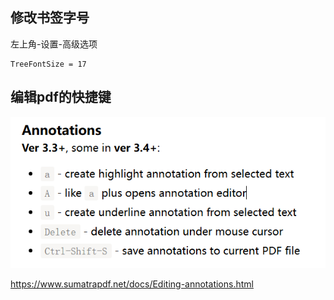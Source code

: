 ## 修改书签字号

左上角-设置-高级选项

```
TreeFontSize = 17
```

## 编辑pdf的快捷键

![](resource/img/image.png)

<https://www.sumatrapdf.net/docs/Editing-annotations.html>

